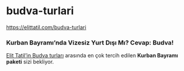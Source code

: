 # budva-turlari
https://elittatil.com/budva-turlari

### Kurban Bayramı’nda Vizesiz Yurt Dışı Mı? Cevap: Budva!

[Elit Tatil’in Budva turları](https://elittatil.com/budva-turlari) arasında en çok tercih edilen **Kurban Bayramı paketi** sizi bekliyor.
